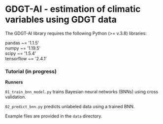 # GDGT-AI - estimation of climatic variables using GDGT data

The GDGT-AI library requires the following Python (>= v.3.8) libraries:

pandas ~= '1.1.5'  
numpy ~= '1.19.5'  
scipy ~= '1.5.4'  
tensorflow ~= '2.4.1'  

### Tutorial (in progress)

**Runners** 

`01_train_bnn_model.py` trains Bayesian neural networks (BNNs) using cross validation. 

`02_predict_bnn.py` predicts unlabeled data using a trained BNN. 

Example files are provided in the `data` directory. 